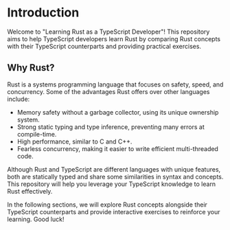 # Introduction

Welcome to "Learning Rust as a TypeScript Developer"! This repository aims to help TypeScript developers learn Rust by comparing Rust concepts with their TypeScript counterparts and providing practical exercises.

## Why Rust?

Rust is a systems programming language that focuses on safety, speed, and concurrency. Some of the advantages Rust offers over other languages include:

-   Memory safety without a garbage collector, using its unique ownership system.
-   Strong static typing and type inference, preventing many errors at compile-time.
-   High performance, similar to C and C++.
-   Fearless concurrency, making it easier to write efficient multi-threaded code.

Although Rust and TypeScript are different languages with unique features, both are statically typed and share some similarities in syntax and concepts. This repository will help you leverage your TypeScript knowledge to learn Rust effectively.

In the following sections, we will explore Rust concepts alongside their TypeScript counterparts and provide interactive exercises to reinforce your learning. Good luck!
